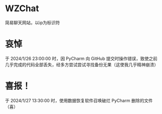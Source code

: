 # WZChat
简易聊天网站，以ip为标识符

# 哀悼
于 2024/1/26 23:00:00 时，因 PyCharm 向 GitHub 提交时操作错误，致使之前几乎完成的代码全部丢失，经多方尝试尝试寻找备份无果（这使我几乎精神崩溃）

# 喜报！
于 2024/1/27 13:30:00 时，使用数据恢复软件召唤破烂 PyCharm 删除的文件（喜）
